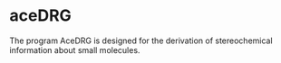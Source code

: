 # aceDRG
The program AceDRG is designed for the derivation of stereochemical information about small molecules.
